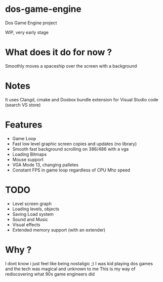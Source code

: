 # dos-game-engine
Dos Game Engine project 

WIP, very early stage

# What does it do for now ?

Smoothly moves a spaceship over the screen with a background

# Notes
It uses Clangd, cmake and Dosbox bundle extension for Visual Studio code  (search VS store)

# Features
- Game Loop
- Fast low level graphic screen copies and updates (no library)
- Smooth fast background scrolling on 386/486 with a vga
- Loading Bitmaps
- Mouse support
- VGA Mode 13, changing palletes
- Constant FPS in game loop regardless of CPU Mhz speed

# TODO

- Level screen graph
- Loading levels, objects
- Saving Load system
- Sound and Music
- Visual effects
- Extended memory support (with an extender)

# Why ?

I dont know i just feel like being nostaligic ;)
I was  kid playing dos games and the tech was magical and unknown to me
This is my way of rediscovering what 90s game engineers did
